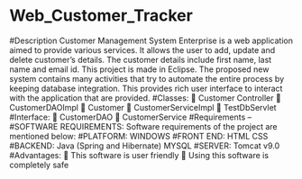 # Web_Customer_Tracker
#Description
                                Customer Management System Enterprise is a web application aimed to provide various
services. It allows the user to add, update and delete customer’s details. The customer details
include first name, last name and email id. This project is made in Eclipse. The proposed new
system contains many activities that try to automate the entire process by keeping database
integration. This provides rich user interface to interact with the application that are provided.
#Classes:
 Customer Controller
 CustomerDAOImpl
 Customer
 CustomerServiceImpl
 TestDbServlet
#Interface:
 CustomerDAO
 CustomerService
#Requirements –
#SOFTWARE REQUIREMENTS:
Software requirements of the project are mentioned below:
#PLATFORM: WINDOWS
#FRONT END: HTML
 CSS
#BACKEND: Java (Spring and Hibernate)
 MYSQL
#SERVER: Tomcat v9.0
#Advantages:
 This software is user friendly
 Using this software is completely safe 
